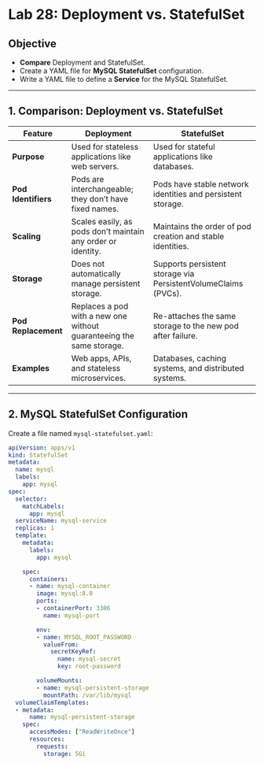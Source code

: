 # Lab 28: Deployment vs. StatefulSet  

## Objective  
- **Compare** Deployment and StatefulSet.  
- Create a YAML file for **MySQL StatefulSet** configuration.  
- Write a YAML file to define a **Service** for the MySQL StatefulSet.  

---

## 1. Comparison: Deployment vs. StatefulSet  

| Feature              | Deployment                                                                 | StatefulSet                                                    |
|----------------------|---------------------------------------------------------------------------|----------------------------------------------------------------|
| **Purpose**          | Used for stateless applications like web servers.                        | Used for stateful applications like databases.                |
| **Pod Identifiers**  | Pods are interchangeable; they don’t have fixed names.                   | Pods have stable network identities and persistent storage.   |
| **Scaling**          | Scales easily, as pods don’t maintain any order or identity.             | Maintains the order of pod creation and stable identities.    |
| **Storage**          | Does not automatically manage persistent storage.                       | Supports persistent storage via PersistentVolumeClaims (PVCs).|
| **Pod Replacement**  | Replaces a pod with a new one without guaranteeing the same storage.     | Re-attaches the same storage to the new pod after failure.    |
| **Examples**         | Web apps, APIs, and stateless microservices.                            | Databases, caching systems, and distributed systems.          |

---

## 2. MySQL StatefulSet Configuration  

Create a file named `mysql-statefulset.yaml`:  

```yaml
apiVersion: apps/v1
kind: StatefulSet
metadata:
  name: mysql
  labels:
    app: mysql
spec:
  selector:
    matchLabels:
      app: mysql
  serviceName: mysql-service
  replicas: 1
  template:
    metadata:
      labels:
        app: mysql

    spec:
      containers:
      - name: mysql-container
        image: mysql:8.0
        ports:
        - containerPort: 3306
          name: mysql-port

        env:
        - name: MYSQL_ROOT_PASSWORD
          valueFrom:
            secretKeyRef:
              name: mysql-secret
              key: root-password

        volumeMounts:
        - name: mysql-persistent-storage
          mountPath: /var/lib/mysql
  volumeClaimTemplates:
  - metadata:
      name: mysql-persistent-storage
    spec:
      accessModes: ["ReadWriteOnce"]
      resources:
        requests:
          storage: 5Gi

